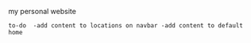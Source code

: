 my personal website

``
to-do 
  -add content to locations on navbar
  -add content to default home
``
